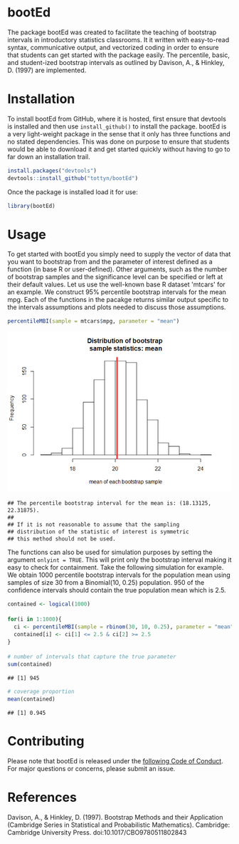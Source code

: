 
# bootEd

The package bootEd was created to facilitate the teaching of bootstrap intervals in introductory statistics classrooms. It it written with easy-to-read syntax, communicative output, and vectorized coding in order to ensure that students can get started with the package easily. The percentile, basic, and student-ized bootstrap intervals as outlined by Davison, A., & Hinkley, D. (1997) are implemented.

# Installation

To install bootEd from GitHub, where it is hosted, first ensure that devtools is installed and then use `install_github()` to install the package. bootEd is a very light-weight package in the sense that it only has three functions and no stated dependencies. This was done on purpose to ensure that students would be able to download it and get started quickly without having to go to far down an installation trail. 


```r
install.packages("devtools")
devtools::install_github("tottyn/bootEd")
```

Once the package is installed load it for use:


```r
library(bootEd)
```

# Usage

To get started with bootEd you simply need to supply the vector of data that you want to bootstrap from and the parameter of interest defined as a function (in base R or user-defined). Other arguments, such as the number of bootstrap samples and the significance level can be specified or left at their default values. Let us use the well-known base R dataset 'mtcars' for an example. We construct 95% percentile bootstrap intervals for the mean mpg. Each of the functions in the pacakge returns similar output specific to the intervals assumptions and plots needed to discuss those assumptions.


```r
percentileMBI(sample = mtcars$mpg, parameter = "mean")
```

![](unnamed-chunk-3-1.png)<!-- -->

```
## The percentile bootstrap interval for the mean is: (18.13125, 22.31875).
## 
## If it is not reasonable to assume that the sampling 
## distribution of the statistic of interest is symmetric 
## this method should not be used.
```

The functions can also be used for simulation purposes by setting the argument `onlyint = TRUE`. This will print only the bootstrap interval making it easy to check for containment. Take the following simulation for example. We obtain 1000 percentile bootstrap intervals for the population mean using samples of size 30 from a Binomial(10, 0.25) population. 950 of the confidence intervals should contain the true population mean which is 2.5. 


```r
contained <- logical(1000)

for(i in 1:1000){
  ci <- percentileMBI(sample = rbinom(30, 10, 0.25), parameter = "mean", onlyint = TRUE)
  contained[i] <- ci[1] <= 2.5 & ci[2] >= 2.5
}

# number of intervals that capture the true parameter
sum(contained)
```

```
## [1] 945
```

```r
# coverage proportion
mean(contained)
```

```
## [1] 0.945
```

# Contributing

Please note that bootEd is released under the [following Code of Conduct](code_of_conduct.md). For major questions or concerns, please submit an issue.

# References 

Davison, A., & Hinkley, D. (1997). Bootstrap Methods and their Application (Cambridge Series in Statistical and Probabilistic Mathematics). Cambridge: Cambridge University Press. doi:10.1017/CBO9780511802843

